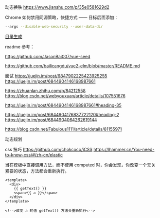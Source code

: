 动态换肤
https://www.jianshu.com/p/35e0581629d2

Chrome 如何禁用同源策略，快捷方式 —— 目标后面添加：

```bash
--args --disable-web-security --user-data-dir
```

[目录生成](https://www.cnblogs.com/caoshufang/p/12502695.html)

readme 参考：

https://github.com/JasonBai007/vue-seed

https://github.com/bailicangdu/vue2-elm/blob/master/README.md

面试
https://juejin.im/post/6847902225423925255
https://juejin.im/post/6844904146168987661

https://zhuanlan.zhihu.com/p/84212558
https://blog.csdn.net/webyouxuan/article/details/107551676

https://juejin.im/post/6844904146168987661#heading-35


https://juejin.im/post/6844904176837722120#heading-2
https://juejin.im/post/6844904064262619144

https://blog.csdn.net/Fabulous1111/article/details/81155971

动态规划

css 技巧
https://github.com/chokcoco/iCSS
https://lhammer.cn/You-need-to-know-css/#/zh-cn/elastic

当在模板中直接调用方法，而不使用 computed 时，你会发现，你改变一个无关紧要的状态，方法都会重新执行。

```vue
<template>
  <div>
    {{ getText() }}
    <span>{{ a }}</span>
  </div>
</template>

<!-->改变 a 的值 getText() 方法会重新执行<-->
```
